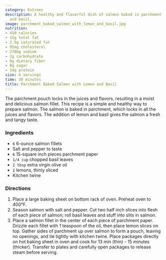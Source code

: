 ```yaml
---
category: Entrees
description: A healthy and flavorful dish of salmon baked in parchment with lemon
  and basil.
image: parchment_baked_salmon_with_lemon_and_basil.jpg
nutrition:
- 450 calories
- 15g total fat
- 2.5g saturated fat
- 95mg cholesterol
- 270mg sodium
- 2g carbohydrate
- 0g dietary fiber
- 0g sugar
- 34g protein
size: 6 servings
time: 30 minutes
title: Parchment Baked Salmon with Lemon and Basil
---
```


The parchment pouch locks in the juices and flavors, resulting in a moist and delicious salmon fillet. This recipe is a simple and healthy way to prepare salmon. The salmon is baked in parchment, which locks in all the juices and flavors. The addition of lemon and basil gives the salmon a fresh and tangy taste.

### Ingredients

* `6` 6-ounce salmon fillets
* Salt and pepper to taste
* `6` 15-square inch pieces parchment paper
* `1/4 cup` chopped basil leaves
* `2 tbsp` extra virgin olive oil
* `2` lemons, thinly sliced
* Kitchen twine

### Directions

1. Place a large baking sheet on bottom rack of oven. Preheat oven to 400°F.
2. Season salmon with salt and pepper. Cut two half inch slices into flesh of each piece of salmon; roll basil leaves and stuff into slits in salmon.
3. Place a salmon fillet in the center of each piece of parchment paper. Drizzle each fillet with 1 teaspoon of the oil, then place lemon slices on top. Gather sides of parchment up over salmon to form a pouch, leaving no openings, and tie tightly with kitchen twine. Place packages directly on hot baking sheet in oven and cook for 13 min (thin) - 15 minutes (thicker). Transfer to plates and carefully open packages to release steam before serving.